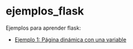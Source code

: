 # ejemplos_flask

Ejemplos para aprender flask:

* [Ejemplo 1: Página dinámica con una variable](ejemplo1)
